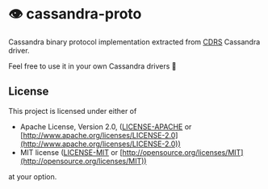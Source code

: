 # 👁️ cassandra-proto

Cassandra binary protocol implementation extracted from [CDRS](https://github.com/AlexPikalov/cdrs) Cassandra driver.

Feel free to use it in your own Cassandra drivers 🚢

## License

This project is licensed under either of

- Apache License, Version 2.0, ([LICENSE-APACHE](LICENSE-APACHE) or [http://www.apache.org/licenses/LICENSE-2.0](http://www.apache.org/licenses/LICENSE-2.0))
- MIT license ([LICENSE-MIT](LICENSE-MIT) or [http://opensource.org/licenses/MIT](http://opensource.org/licenses/MIT))

at your option.

